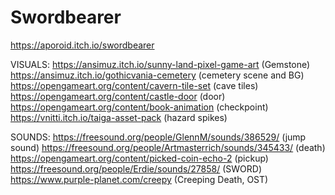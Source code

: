 # Swordbearer

https://aporoid.itch.io/swordbearer

VISUALS:
https://ansimuz.itch.io/sunny-land-pixel-game-art (Gemstone)
https://ansimuz.itch.io/gothicvania-cemetery (cemetery scene and BG)
https://opengameart.org/content/cavern-tile-set (cave tiles)
https://opengameart.org/content/castle-door (door)
https://opengameart.org/content/book-animation (checkpoint)
https://vnitti.itch.io/taiga-asset-pack (hazard spikes)

SOUNDS:
https://freesound.org/people/GlennM/sounds/386529/ (jump sound)
https://freesound.org/people/Artmasterrich/sounds/345433/ (death)
https://opengameart.org/content/picked-coin-echo-2 (pickup)
https://freesound.org/people/Erdie/sounds/27858/ (SWORD)
https://www.purple-planet.com/creepy (Creeping Death, OST)
